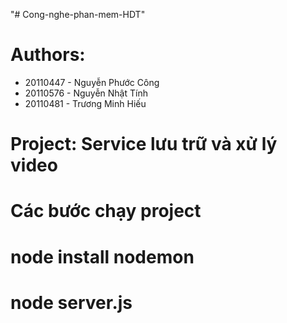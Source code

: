 "# Cong-nghe-phan-mem-HDT" 
# Authors:
+ 20110447 - Nguyễn Phước Công
+ 20110576 - Nguyễn Nhật Tính
+ 20110481 - Trương Minh Hiếu
# Project: Service lưu trữ và xử lý video
# Các bước chạy project
# node install nodemon
# node server.js

